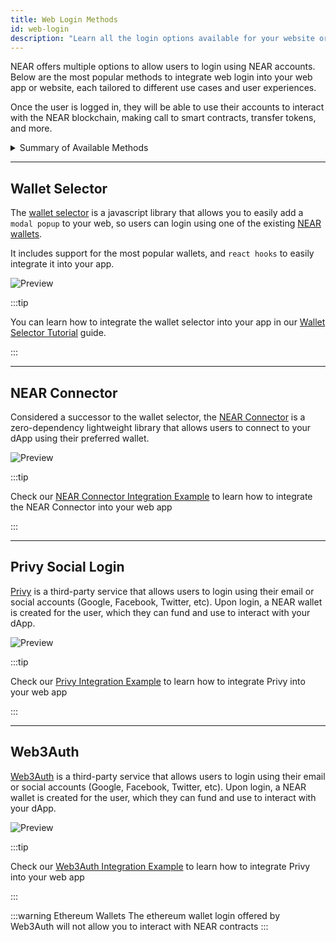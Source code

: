 ```yaml
---
title: Web Login Methods
id: web-login
description: "Learn all the login options available for your website or web app"
---
```


NEAR offers multiple options to allow users to login using NEAR accounts. Below are the most popular methods to
integrate web login into your web app or website, each tailored to different use cases and user experiences.

Once the user is logged in, they will be able to use their accounts to interact with the NEAR blockchain, making
call to smart contracts, transfer tokens, and more.

<details>

<summary> Summary of Available Methods </summary>

| Method                                    | Wallet Login | Social Login | Key Owners | Description                                      |
|-------------------------------------------|--------------|--------------|------------|--------------------------------------------------|
| [Wallet Selector](#wallet-selector)       | ✅            | ❌            | User       | Popup modal to select from existing NEAR wallets |
| [NEAR Connector](#near-connector)           | ✅            | ❌            | User       | Popup modal to select from existing NEAR wallets |
| [Privy Social Login](#privy-social-login) | ❌            | ✅            |            | Developer                                        |
| [Web3Auth](#web3auth)                     | ❌            | ✅            | User       | Login using email or social accounts             |

</details>

---

## Wallet Selector

The [wallet selector](https://github.com/near/wallet-selector) is a javascript library that allows you to easily add a `modal popup` to your web, so users can login using one of the existing [NEAR wallets](https://wallet.near.org).

It includes support for the most popular wallets, and `react hooks` to easily integrate it into your app.

![Preview](/assets/docs/tools/wallet-selector-preview.png)


:::tip

You can learn how to integrate the wallet selector into your app in our [Wallet Selector Tutorial](../tutorials/web-login/wallet-selector.md) guide.

:::

---

## NEAR Connector

Considered a successor to the wallet selector, the [NEAR Connector](https://github.com/AZbang/hot-connector) is a zero-dependency lightweight library that allows users to connect to your dApp using their preferred wallet.

![Preview](https://github.com/user-attachments/assets/c4422057-38bb-4cd9-8bd0-568e29f46280)

:::tip

Check our [NEAR Connector Integration Example](https://github.com/near-examples/hello-near-connector) to learn how to integrate the NEAR Connector into your web app

:::

---

## Privy Social Login

[Privy](https://www.privy.io/) is a third-party service that allows users to login using their email or social accounts (Google, Facebook, Twitter, etc). Upon login, a NEAR wallet is created for the user, which they can fund and use to interact with your dApp.

![Preview](https://framerusercontent.com/images/ugUCPrqIGlKFdxBwSbRoWriZtE.png?scale-down-to=2048&width=4018&height=2262)

:::tip

Check our [Privy Integration Example](https://github.com/near-examples/hello-privy/) to learn how to integrate Privy into your web app

:::

---

## Web3Auth

[Web3Auth](https://web3auth.io/) is a third-party service that allows users to login using their email or social accounts (Google, Facebook, Twitter, etc). Upon login, a NEAR wallet is created for the user, which they can fund and use to interact with your dApp.

![Preview](/assets/docs/web3-apps/web3auth.jpeg)

:::tip

Check our [Web3Auth Integration Example](https://github.com/near-examples/hello-web3auth/) to learn how to integrate Privy into your web app

:::

:::warning Ethereum Wallets
The ethereum wallet login offered by Web3Auth will not allow you to interact with NEAR contracts
:::